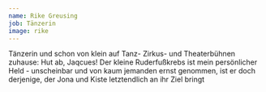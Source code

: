 ```yaml
---
name: Rike Greusing
job: Tänzerin
image: rike
---
```

Tänzerin und schon von klein auf Tanz- Zirkus- und Theaterbühnen zuhause: Hut ab, Jaqcues! Der kleine Ruderfußkrebs ist mein persönlicher Held - unscheinbar und von kaum jemanden ernst genommen, ist er doch derjenige, der Jona und Kiste letztendlich an ihr Ziel bringt